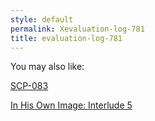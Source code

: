 ```yaml
---
style: default
permalink: Xevaluation-log-781
title: evaluation-log-781
---
```

You may also like:

[SCP-083](http://scp-wiki.net/scp-083)

[In His Own Image: Interlude 5](http://scp-wiki.net/in-his-own-image-interlude-5)
